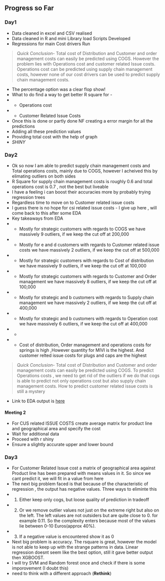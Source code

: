 ## Progress so Far

### Day1
* Data cleaned in excel and CSV realised
* Data cleaned in R and mini Library load Scripts Developed
* Regressions for main Cost drivers Run
> *Quick Conclusion-* Total cost of Distribution and Customer and order management costs can easily be predicted using COGS. However the problem lies with Operations cost and customer related Issue costs. Operations cost can be predicted using supply chain management costs, however none of our cost drivers can be used to predict supply chain management costs.
* The percentage option was a clear flop show!
* What to do find a way to get better R square for -
* * Operations cost
* * Customer Related Issue Costs
* Once this is done or partly done NF creating a error margin for all the predictions
* Adding all these prediction values
* Providing total cost with the help of graph
* *SHINY*

### Day2
* Ok so now I am able to predict supply chain management costs and Total operations costs, mainly due to COGS, however I acheived this by elimating outliers on both sides
* R Square for supply chain management costs is roughly 0.6 and total operations cost is 0.7 , not the best but liveable
* I have a feeling i can boost their accuracies more by probably trying regression trees
* Regardless time to move on to Customer related issue costs
* I guess there is no hope for csi related issue costs - I give up here , will come back to this after some EDA
* Key takeaways from EDA
* * Mostly for strategic customers with regards to COGS we have massively 9 outliers, if we keep the cut off at 200,000
* * Mostly for e and d customers with regards to Customer related issue costs we have massively 2 outliers, if we keep the cut off at 500,000
* * Mostly for strategic customers with regards to Cost of distribution we have massively 9 outliers, if we keep the cut off at 100,000
* * Mostly for strategic customers with regards to Customer and Order management we have massively 8 outliers, if we keep the cut off at 100,000
* * Mostly for strategic and b customers with regards to Supply chain management we have massively 2 outliers, if we keep the cut off at 400,000
* * Mostly for strategic and b customers with regards to Operation cost we have massively 6 outliers, if we keep the cut off at 400,000
* * 
* * Cost of distribution, Order management and operations costs for springs is high ,However quantity for MIVI is the highest. And customer relted issue costs for plugs and caps are the highest
> *Quick Conclusion-* Total cost of Distribution and Customer and order management costs can easily be predicted using COGS. To predict Operations costs , we need to get rid of the outliers if we do that cogs is able to predict not only operations cost but also supply chain management costs. How to predict customer related issue costs is still a mystery
* Link to EDA output is [here](https://github.com/mmd52/4XDemo/blob/master/TableauPlayArea/4X_EDA.pdf)

#### Meeting 2
* For CUS related ISSUE COSTS create  average matrix for product line and geographical area and specify the cost
* Wait for additional data
* Proceed with r shiny
* Ensure a slightly accurate upper and lower bound

### Day3
* For Customer Related Issue cost a matrix of geographical area against Product line has been prepared with means values in it. So since we cant predict it, we will fit in a value from here
* The next big problem faced is that because of the characteristic of regression , the output has negative values. Three ways to eliminte this
* 1. Either keep only cogs, but loose quality of prediction in tradeoff
* 2. Or we remove outlier values not just on the extreme right but also on the left. The left values are not outsiders but are quite close to 0. for example 0.11. So the complexity enters because most of the values lie between 0-10 Euros(approx 40%).
* 3. If a negative value is encountered show it as 0
* Next big problem is accuracy. The rsquare is great, however the model is not able to keep up with the strange patterns in data. Linear regression doesnt seem like the best option, still it gave better output then XGBOOST.
* I will try SVM and Random forest once and check if there is some imporovement (I doubt this)
* need to think with a different approach (****Rethink****)